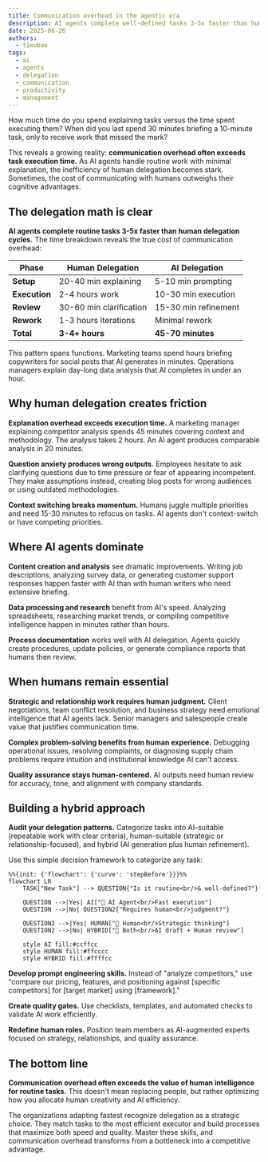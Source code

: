 ```yaml
---
title: Communication overhead in the agentic era
description: AI agents complete well-defined tasks 3-5x faster than human delegation cycles in software consulting. Research shows that communication overhead with humans often exceeds the value of human intelligence for routine tasks.
date: 2025-06-26
authors:
  - tieubao
tags:
  - ai
  - agents
  - delegation
  - communication
  - productivity
  - management
---
```


How much time do you spend explaining tasks versus the time spent executing them? When did you last spend 30 minutes briefing a 10-minute task, only to receive work that missed the mark?

This reveals a growing reality: **communication overhead often exceeds task execution time.** As AI agents handle routine work with minimal explanation, the inefficiency of human delegation becomes stark. Sometimes, the cost of communicating with humans outweighs their cognitive advantages.

## The delegation math is clear

**AI agents complete routine tasks 3-5x faster than human delegation cycles.** The time breakdown reveals the true cost of communication overhead:

| Phase | Human Delegation | AI Delegation |
|-------|------------------|---------------|
| **Setup** | 20-40 min explaining | 5-10 min prompting |
| **Execution** | 2-4 hours work | 10-30 min execution |
| **Review** | 30-60 min clarification | 15-30 min refinement |
| **Rework** | 1-3 hours iterations | Minimal rework |
| **Total** | **3-4+ hours** | **45-70 minutes** |

This pattern spans functions. Marketing teams spend hours briefing copywriters for social posts that AI generates in minutes. Operations managers explain day-long data analysis that AI completes in under an hour.

## Why human delegation creates friction

**Explanation overhead exceeds execution time.** A marketing manager explaining competitor analysis spends 45 minutes covering context and methodology. The analysis takes 2 hours. An AI agent produces comparable analysis in 20 minutes.

**Question anxiety produces wrong outputs.** Employees hesitate to ask clarifying questions due to time pressure or fear of appearing incompetent. They make assumptions instead, creating blog posts for wrong audiences or using outdated methodologies.

**Context switching breaks momentum.** Humans juggle multiple priorities and need 15-30 minutes to refocus on tasks. AI agents don't context-switch or have competing priorities.

## Where AI agents dominate

**Content creation and analysis** see dramatic improvements. Writing job descriptions, analyzing survey data, or generating customer support responses happen faster with AI than with human writers who need extensive briefing.

**Data processing and research** benefit from AI's speed. Analyzing spreadsheets, researching market trends, or compiling competitive intelligence happen in minutes rather than hours.

**Process documentation** works well with AI delegation. Agents quickly create procedures, update policies, or generate compliance reports that humans then review.

## When humans remain essential

**Strategic and relationship work requires human judgment.** Client negotiations, team conflict resolution, and business strategy need emotional intelligence that AI agents lack. Senior managers and salespeople create value that justifies communication time.

**Complex problem-solving benefits from human experience.** Debugging operational issues, resolving complaints, or diagnosing supply chain problems require intuition and institutional knowledge AI can't access.

**Quality assurance stays human-centered.** AI outputs need human review for accuracy, tone, and alignment with company standards.

## Building a hybrid approach

**Audit your delegation patterns.** Categorize tasks into AI-suitable
(repeatable work with clear criteria), human-suitable (strategic or
relationship-focused), and hybrid (AI generation plus human
refinement).

Use this simple decision framework to categorize any task:

```mermaid
%%{init: {'flowchart': {'curve': 'stepBefore'}}}%%
flowchart LR
    TASK["New Task"] --> QUESTION{"Is it routine<br/>& well-defined?"}
    
    QUESTION -->|Yes| AI["🤖 AI Agent<br/>Fast execution"]
    QUESTION -->|No| QUESTION2{"Requires human<br/>judgment?"}
    
    QUESTION2 -->|Yes| HUMAN["👤 Human<br/>Strategic thinking"]
    QUESTION2 -->|No| HYBRID["🤝 Both<br/>AI draft + Human review"]
    
    style AI fill:#ccffcc
    style HUMAN fill:#ffcccc  
    style HYBRID fill:#ffffcc
```

**Develop prompt engineering skills.** Instead of "analyze competitors," use "compare our pricing, features, and positioning against [specific competitors] for [target market] using [framework]."

**Create quality gates.** Use checklists, templates, and automated checks to validate AI work efficiently.

**Redefine human roles.** Position team members as AI-augmented experts focused on strategy, relationships, and quality assurance.

## The bottom line

**Communication overhead often exceeds the value of human intelligence for routine tasks.** This doesn't mean replacing people, but rather optimizing how you allocate human creativity and AI efficiency.

The organizations adapting fastest recognize delegation as a strategic choice. They match tasks to the most efficient executor and build processes that maximize both speed and quality. Master these skills, and communication overhead transforms from a bottleneck into a competitive advantage.
